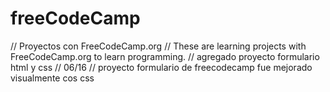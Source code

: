# freeCodeCamp
// Proyectos con FreeCodeCamp.org
// These are learning projects with FreeCodeCamp.org to learn programming.
// agregado proyecto formulario html y css
// 06/16 // proyecto formulario de freecodecamp fue mejorado visualmente cos css
